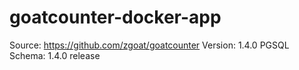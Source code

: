 # goatcounter-docker-app

Source: https://github.com/zgoat/goatcounter
Version: 1.4.0
PGSQL Schema: 1.4.0 release
